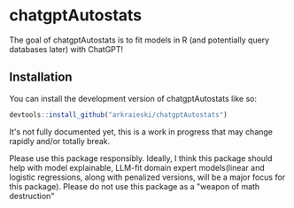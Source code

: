 
# chatgptAutostats

<!-- badges: start -->
<!-- badges: end -->

The goal of chatgptAutostats is to fit models in R (and potentially query databases later) with ChatGPT!

## Installation

You can install the development version of chatgptAutostats like so:

``` r
devtools::install_github("arkraieski/chatgptAutostats")
```

It's not fully documented yet, this is a work in progress that may change rapidly and/or totally break. 


Please use this package responsibly. Ideally, I think this package should help with model explainable, LLM-fit domain expert models(linear and logistic regressions, along with penalized versions, will be a major focus for this package). Please do not use this package as a "weapon of math destruction"

